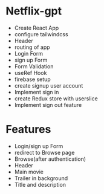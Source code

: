 # Netflix-gpt
 - Create React App
 - configure tailwindcss
 - Header 
 - routing of app
 - Login Form
 - sign up Form 
 - Form Validation
 - useRef Hook
 - firebase setup
 - create signup user account
 - Implement sign in 
 - create Redux store with userslice
 - Implement sign out feature

 
  

 # Features
 - Login/sign up Form
 - redirect to Browse page
 - Browse(after authentication)
  - Header
   - Main movie
   - Trailer in background
   - Title and description 


